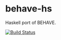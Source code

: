 behave-hs
===============

Haskell port of BEHAVE.

[![Build Status](https://travis-ci.org/albertov/behave-hs.svg?branch=master)](https://travis-ci.org/albertov/behave-hs)
